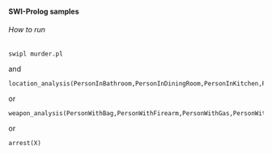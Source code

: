#### SWI-Prolog samples

###### How to run
```
swipl murder.pl
```
and
```
location_analysis(PersonInBathroom,PersonInDiningRoom,PersonInKitchen,PersonInLivingRoom,PersonInPantry,PersonInStudy)
```
or
```
weapon_analysis(PersonWithBag,PersonWithFirearm,PersonWithGas,PersonWithKnife,PersonWithPoison,PersonWithRope)
```

or
```
arrest(X)
```